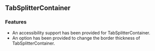 ## TabSplitterContainer

### Features

* An accessibility support has been provided for TabSplitterContainer.
* An option has been provided to change the border thickness of TabSplitterContainer.